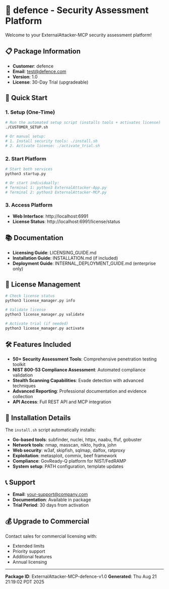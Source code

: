 # 🎯 defence - Security Assessment Platform

Welcome to your ExternalAttacker-MCP security assessment platform!

## 📋 Package Information
- **Customer**: defence
- **Email**: test@defence.com
- **Version**: 1.0
- **License**: 30-Day Trial (upgradeable)

## 🚀 Quick Start

### 1. Setup (One-Time)
```bash
# Run the automated setup script (installs tools + activates license)
./CUSTOMER_SETUP.sh

# Or manual setup:
# 1. Install security tools: ./install.sh
# 2. Activate license: ./activate_trial.sh
```

### 2. Start Platform
```bash
# Start both services
python3 startup.py

# Or start individually:
# Terminal 1: python3 ExternalAttacker-App.py
# Terminal 2: python3 ExternalAttacker-MCP.py
```

### 3. Access Platform
- **Web Interface**: http://localhost:6991
- **License Status**: http://localhost:6991/license/status

## 📚 Documentation
- **Licensing Guide**: LICENSING_GUIDE.md
- **Installation Guide**: INSTALLATION.md (if included)
- **Deployment Guide**: INTERNAL_DEPLOYMENT_GUIDE.md (enterprise only)

## 🔐 License Management
```bash
# Check license status
python3 license_manager.py info

# Validate license
python3 license_manager.py validate

# Activate trial (if needed)
python3 license_manager.py activate
```

## 🛠️ Features Included
- **50+ Security Assessment Tools**: Comprehensive penetration testing toolkit
- **NIST 800-53 Compliance Assessment**: Automated compliance validation
- **Stealth Scanning Capabilities**: Evade detection with advanced techniques
- **Advanced Reporting**: Professional documentation and evidence collection
- **API Access**: Full REST API and MCP integration

## 🔧 Installation Details
The `install.sh` script automatically installs:
- **Go-based tools**: subfinder, nuclei, httpx, naabu, ffuf, gobuster
- **Network tools**: nmap, masscan, nikto, hydra, john
- **Web security**: w3af, skipfish, sqlmap, dalfox, ratproxy
- **Exploitation**: metasploit, commix, beef framework
- **Compliance**: GovReady-Q platform for NIST/FedRAMP
- **System setup**: PATH configuration, template updates

## 📞 Support
- **Email**: your-support@company.com
- **Documentation**: Available in package
- **Trial Period**: 30 days from activation

## 💰 Upgrade to Commercial
Contact sales for commercial licensing with:
- Extended limits
- Priority support
- Additional features
- Annual licensing

---
**Package ID**: ExternalAttacker-MCP-defence-v1.0
**Generated**: Thu Aug 21 21:19:02 PDT 2025
